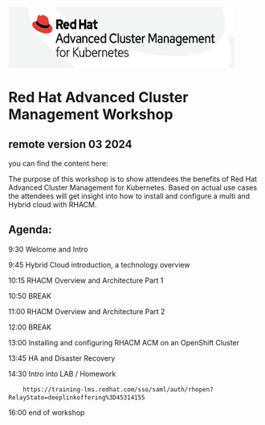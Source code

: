 <img src="https://github.com/RHEPDS/RH-AdvClustMgmt/blob/main/RHACM_logo.png" width="450" height="120">

# Red Hat Advanced Cluster Management Workshop
## remote version 03 2024

you can find the content here:

The purpose of this workshop is to show attendees the benefits of Red Hat Advanced Cluster Management for Kubernetes. Based on actual use cases the attendees will get insight into how to install and configure a multi and Hybrid cloud with RHACM.

## Agenda:

9:30		Welcome and Intro	

9:45		Hybrid Cloud introduction, a technology overview

10:15		RHACM Overview and Architecture Part 1

10:50		BREAK		

11:00		RHACM Overview and Architecture Part 2

12:00		BREAK

13:00		Installing and configuring RHACM ACM on an OpenShift Cluster

13:45		HA and Disaster Recovery

14:30		Intro into LAB / Homework

  		https://training-lms.redhat.com/sso/saml/auth/rhopen?RelayState=deeplinkoffering%3D45314155
		
16:00		end of workshop


